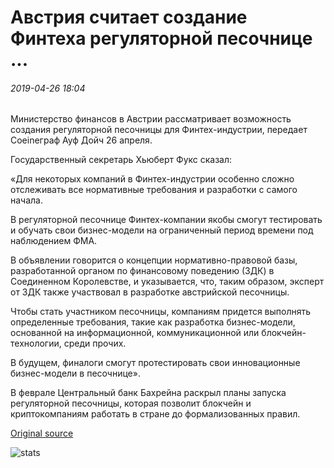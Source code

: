 # Австрия считает создание Финтеха регуляторной песочнице ...

###### 2019-04-26 18:04

Министерство финансов в Австрии рассматривает возможность создания регуляторной песочницы для Финтех-индустрии, передает Coeineграф Ауф Дойч 26 апреля.

Государственный секретарь Хьюберт Фукс сказал:

«Для некоторых компаний в Финтех-индустрии особенно сложно отслеживать все нормативные требования и разработки с самого начала.

В регуляторной песочнице Финтех-компании якобы смогут тестировать и обучать свои бизнес-модели на ограниченный период времени под наблюдением ФМА.

В объявлении говорится о концепции нормативно-правовой базы, разработанной органом по финансовому поведению (ЗДК) в Соединенном Королевстве, и указывается, что, таким образом, эксперт от ЗДК также участвовал в разработке австрийской песочницы.

Чтобы стать участником песочницы, компаниям придется выполнять определенные требования, такие как разработка бизнес-модели, основанной на информационной, коммуникационной или блокчейн-технологии, среди прочих.

В будущем, финалоги смогут протестировать свои инновационные бизнес-модели в песочнице».

В феврале Центральный банк Бахрейна раскрыл планы запуска регуляторной песочницы, которая позволит блокчейн и криптокомпаниям работать в стране до формализованных правил.

[Original source](https://cointelegraph.com/news/austria-considers-establishment-of-fintech-regulatory-sandbox)

![stats](https://c.statcounter.com/11760860/0/a89fa40b/1/ "stats")